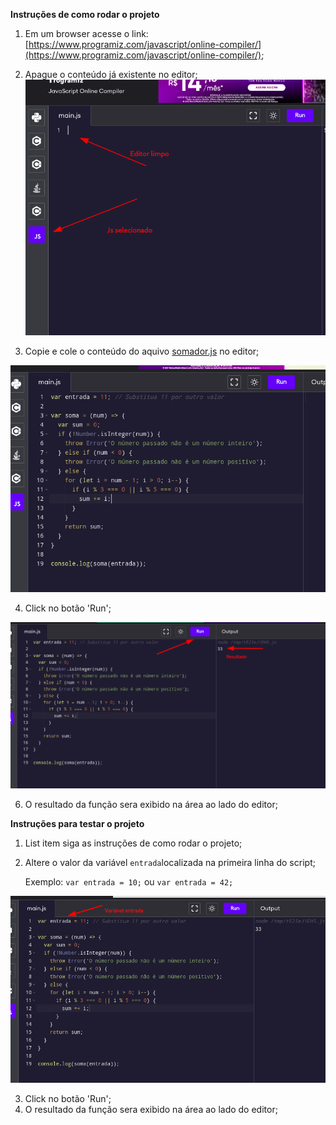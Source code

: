 **Instruções de como rodar o projeto**

 1. Em um browser acesse o link: [https://www.programiz.com/javascript/online-compiler/](https://www.programiz.com/javascript/online-compiler/);
 2. Apague o conteúdo já existente no editor;
 ![enter image description here](https://github.com/matheust3/desafio_somador/blob/master/img/1.png)
 
 3. Copie e cole o conteúdo do aquivo [somador.js](https://github.com/matheust3/desafio_somador/blob/master/somador.js) no editor;

 ![enter image description here](https://github.com/matheust3/desafio_somador/blob/master/img/2.png)
 
 4. Click no botão 'Run';
 
![enter image description here](https://github.com/matheust3/desafio_somador/blob/master/img/3.png)
 
 6. O resultado da função sera exibido na área ao lado do editor;

**Instruções para testar o projeto**

 1. List item siga as instruções de como rodar o projeto;
 2. Altere o valor da variável `entrada`localizada na primeira linha do script;
 	
     Exemplo: `var entrada = 10;` ou `var entrada = 42;`

 ![enter image description here](https://github.com/matheust3/desafio_somador/blob/master/img/4.png)
 
 3. Click no botão 'Run';
 4. O resultado da função sera exibido na área ao lado do editor;
